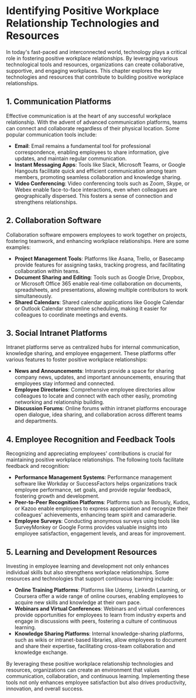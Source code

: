 Identifying Positive Workplace Relationship Technologies and Resources
=================================================================================

In today's fast-paced and interconnected world, technology plays a critical role in fostering positive workplace relationships. By leveraging various technological tools and resources, organizations can create collaborative, supportive, and engaging workplaces. This chapter explores the key technologies and resources that contribute to building positive workplace relationships.

1\. Communication Platforms
--------------------------

Effective communication is at the heart of any successful workplace relationship. With the advent of advanced communication platforms, teams can connect and collaborate regardless of their physical location. Some popular communication tools include:

* **Email**: Email remains a fundamental tool for professional correspondence, enabling employees to share information, give updates, and maintain regular communication.
* **Instant Messaging Apps**: Tools like Slack, Microsoft Teams, or Google Hangouts facilitate quick and efficient communication among team members, promoting seamless collaboration and knowledge sharing.
* **Video Conferencing**: Video conferencing tools such as Zoom, Skype, or Webex enable face-to-face interactions, even when colleagues are geographically dispersed. This fosters a sense of connection and strengthens relationships.

2\. Collaboration Software
-------------------------

Collaboration software empowers employees to work together on projects, fostering teamwork, and enhancing workplace relationships. Here are some examples:

* **Project Management Tools**: Platforms like Asana, Trello, or Basecamp provide features for assigning tasks, tracking progress, and facilitating collaboration within teams.
* **Document Sharing and Editing**: Tools such as Google Drive, Dropbox, or Microsoft Office 365 enable real-time collaboration on documents, spreadsheets, and presentations, allowing multiple contributors to work simultaneously.
* **Shared Calendars**: Shared calendar applications like Google Calendar or Outlook Calendar streamline scheduling, making it easier for colleagues to coordinate meetings and events.

3\. Social Intranet Platforms
----------------------------

Intranet platforms serve as centralized hubs for internal communication, knowledge sharing, and employee engagement. These platforms offer various features to foster positive workplace relationships:

* **News and Announcements**: Intranets provide a space for sharing company news, updates, and important announcements, ensuring that employees stay informed and connected.
* **Employee Directories**: Comprehensive employee directories allow colleagues to locate and connect with each other easily, promoting networking and relationship building.
* **Discussion Forums**: Online forums within intranet platforms encourage open dialogue, idea sharing, and collaboration across different teams and departments.

4\. Employee Recognition and Feedback Tools
------------------------------------------

Recognizing and appreciating employees' contributions is crucial for maintaining positive workplace relationships. The following tools facilitate feedback and recognition:

* **Performance Management Systems**: Performance management software like Workday or SuccessFactors helps organizations track employee performance, set goals, and provide regular feedback, fostering growth and development.
* **Peer-to-Peer Recognition Platforms**: Platforms such as Bonusly, Kudos, or Kazoo enable employees to express appreciation and recognize their colleagues' achievements, enhancing team spirit and camaraderie.
* **Employee Surveys**: Conducting anonymous surveys using tools like SurveyMonkey or Google Forms provides valuable insights into employee satisfaction, engagement levels, and areas for improvement.

5\. Learning and Development Resources
-------------------------------------

Investing in employee learning and development not only enhances individual skills but also strengthens workplace relationships. Some resources and technologies that support continuous learning include:

* **Online Training Platforms**: Platforms like Udemy, LinkedIn Learning, or Coursera offer a wide range of online courses, enabling employees to acquire new skills and knowledge at their own pace.
* **Webinars and Virtual Conferences**: Webinars and virtual conferences provide opportunities for employees to learn from industry experts and engage in discussions with peers, fostering a culture of continuous learning.
* **Knowledge Sharing Platforms**: Internal knowledge-sharing platforms, such as wikis or intranet-based libraries, allow employees to document and share their expertise, facilitating cross-team collaboration and knowledge exchange.

By leveraging these positive workplace relationship technologies and resources, organizations can create an environment that values communication, collaboration, and continuous learning. Implementing these tools not only enhances employee satisfaction but also drives productivity, innovation, and overall success.
